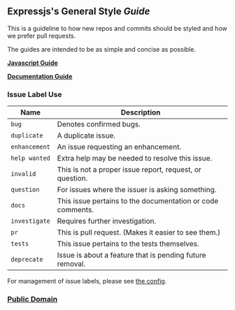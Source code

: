 ## Expressjs's General Style *Guide*

This is a guideline to how new repos and commits should be styled
 and how we prefer pull requests.

The guides are intended to be as simple and concise as possible.

__[Javascript Guide](javascript.md)__

__[Documentation Guide](documentation.md)__

### Issue Label Use

Name           | Description
---------------|-------------------------------------------
`bug`          | Denotes confirmed bugs.
`duplicate`    | A duplicate issue.
`enhancement`  | An issue requesting an enhancement.
`help wanted`  | Extra help may be needed to resolve this issue.
`invalid`      | This is not a proper issue report, request, or question.
`question`     | For issues where the issuer is asking something.
`docs`         | This issue pertains to the documentation or code comments.
`investigate`  | Requires further investigation.
`pr`           | This is pull request. (Makes it easier to see them.)
`tests`        | This issue pertains to the tests themselves.
`deprecate`    | Issue is about a feature that is pending future removal.

For management of issue labels, please see [the config](config/readme.md).

### [Public Domain](LICENSE)
